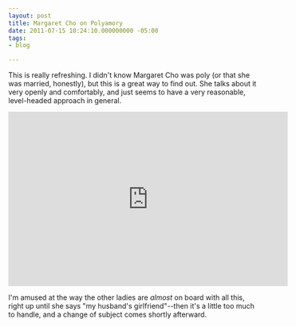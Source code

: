 ```yaml
---
layout: post
title: Margaret Cho on Polyamory
date: 2011-07-15 10:24:10.000000000 -05:00
tags:
- blog

---
```

This is really refreshing. I didn't know Margaret Cho was poly (or that she was married, honestly), but this is a great way to find out. She talks about it very openly and comfortably, and just seems to have a very reasonable, level-headed approach in general.

<iframe src="http://www.youtube.com/embed/K-CnlcJGafg" frameborder="0" width="560" height="349"></iframe>

I'm amused at the way the other ladies are *almost* on board with all this, right up until she says "my husband's girlfriend"--then it's a little too much to handle, and a change of subject comes shortly afterward.

